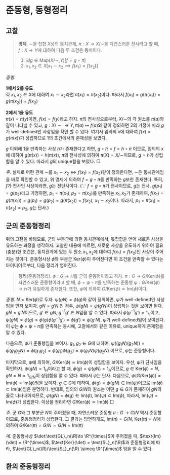 <!---
title: "준동형, 동형정리"
category: Mathematics
language: Korean
--->

# 준동형, 동형정리

## 고찰

> **명제**. $\sim$을 집합 $X$상의 동치관계, $\pi: X\to X/\sim$을 자연스러운 전사라고 할 때,
> $f: X \to Y$에 대하여 다음 두 조건은 동치이다.
>
> 1. $\exists! g\in \text{Map}(X/\sim, Y) \left[ f = g\circ \pi \right]$
> 2. $x_1, x_2\in X\left[x_1\sim x_2 \implies f(x_1) = f(x_2)\right]$

*증명*.

**1에서 2를 유도**  
각 $x_1, x_2\in X$에 대하여 $x_1\sim x_2$라면 $\pi(x_1) = \pi(x_2)$이다. 따라서
$f(x_1) = g(\pi(x_1)) = g(\pi(x_2)) = f(x_2)$

**2에서 1을 유도**  
$\pi(x) = \pi(y)$이면, $f(x) = f(y)$라고 하자. $\pi$의 전사성으로부터,
$X/\sim$의 각 원소를 $\pi(a)$와 같이 나타낼 수 있고,
$g: X/\sim \to Y, \pi(a)\mapsto f(a)$와 같이 정의하면 2의 가정에 따라 $g$가
well-defined인 사상임을 확인 할 수 있다. 여기서 임의의 $x$에 대하여
$f(x) = g(\pi(x))$가 성립하므로 1의 조건에서의 존재성을 보였다.

$g$ 이외에 1을 만족하는 사상 $h$가 존재한다고 하면,
$g\circ \pi = f = h\circ\pi$ 이므로, 임의의 $x$에 대하여 $g(\pi(x)) = h(\pi(x))$,
$\pi$의 전사성에 의하여 $\pi(X) = X/\sim$이므로, $g = h$가 성립함을 알 수 있다.
따라서 $g$의 unique함을 보였다. □

*주*. 실제로 어떤 관계 $\sim$를 $x_1\sim x_2 \iff f(x_1) = f(x_2)$같이 정의한다면,
$\sim$은 동치관계임을 바로 확인할 수 있고, 위 명제에 의하여 $f = g\circ\pi$를
만족하는 $g$또한 존재한다. 특히, $f$가 전사인 사상이라면,
$g$는 전단사이다. ($\because$ $f = g\circ\pi$가 전사이므로, $g$는 전사.
$g(p_1) = g(p_2)$라고 가정하면, $p_1 = \pi(x_1), p_2 = \pi(x_2)$를 만족하는 $x_1, x_2$가
존재하여, $f(x_1) = g(\pi(x_1)) = g(p_1) = g(p_2) = g(\pi(x_2)) = f(x_2)$, $x_1\sim x_2$이다.
따라서, $p_1 = \pi(x_1) = \pi(x_2) = p_2$, $g$는 단사.)

## 군의 준동형정리

위의 고찰을 바탕으로, 군의 부분군에 의한 동치관계에서, 몫집합을
얻어 새로운 사상을 유도하는 과정을 생각하자. 고찰한 내용에 따르면,
새로운 사상을 유도하기 위하여 필요(충분)한 조건은,
동치관계에 있는 두 원소 $x_1, x_2$에 대하여
$f(x_1) = f(x_2)$인 사상이 주어지는 것이다.
준동형사상 $\phi$와 부분군 $\text{Ker}(\phi)$이 주어진다면 이 조건을 만족할 수 있다는
아이디어로부터, 다음 정리가 얻어진다.

> **정리**(준동형정리).
> $\phi: G\to H$를 군의 준동형이라고 하자. $\pi: G\to G/\text{Ker}(\phi)$를
> 자연스러운 준동형이라고 할 때, $\phi = \psi\circ\pi$를 만족하는 준동형
> $\psi: G/\text{Ker}(\phi) \to H$가 유일하게 존재한다.
> 또한, $\psi$에 의하여 $G/\text{Ker}(\phi)\simeq \text{Im}(\phi)$이다.

*증명*. $N = \text{Ker}(\phi)$로 두자. $\psi(gN) = \phi(g)$와 같이 정의하면,
$\psi$가 well-defined인 사상임을 먼저 보이자.
$gN = g'N$ 인 경우, $\psi(gN) = \psi(g'N)$이 성립하는 것을 보이면 된다.
$gN = g'N$이므로, $g'\in gN$, $g^{-1}g'\in N$임을 알 수 있다.
따라서 $\phi(g^{-1}g') = 1_H$이고,
$\psi(gN) = \phi(g) = \phi(g)\phi(g^{-1}g') = \phi(g') = \psi(g'N)$,
$\psi$가 well-defined임이 보여진다.
이 $\psi$는 $\phi=\psi\circ\pi$를 만족하는 동시에, 고찰에서와 같은 이유로, unique하게
존재함을 알 수 있다.

다음으로, $\psi$가 준동형임을 보이자.
$g_1,g_2\in G$에 대하여,
$\psi((g_1N)(g_2N)) = \psi(g_1g_2N) = \phi(g_1g_2) = \phi(g_1)\phi(g_2) = \psi(g_1N)\psi(g_2N)$
이므로, $\psi$는 준동형이다.

마지막으로, $\psi$에 의하여, $G/\text{Ker}(\phi) \simeq \text{Im}(\phi)$이 성립함을 보이자.
우선, $\psi$가 단사임을 확인하자.
$\psi(gN) = 1_H$이라고 할 때, $\phi(g) = \psi(gN) = 1_H$이므로, $g\in \text{Ker}(\phi) = N$,
$gN = N = 1_{G/N}$이 성립함을 알 수 있다. 따라서 $\psi$는 단사.
다음으로, $\psi(G/\text{Ker}(\phi)) = \text{Im}(\psi) = \text{Im}(\phi)$임을 보이자.
$g\in G$에 대하여, $\phi(g) = \psi(gN) \in \text{Im}(\psi)$이므로
$\text{Im}(\phi)\subset\text{Im}(\psi)$임은 분명하다.
반대로, 임의의 $G/N$의 원소는 어떤 $g\in G$가 존재하여 $gN$의 꼴로 나타내어지므로,
$\psi(gN) = \phi(g)\in \text{Im}(\phi)$, $\text{Im}(\psi)\subset\text{Im}(\phi)$,
따라서, $\text{Im}(\psi)=\text{Im}(\phi)$가 성립한다. 이상을 정리하면
$G/\text{Ker}(\phi) \simeq \text{Im}(\phi)$ □

*주*. 군 $G$와 그 부분군 $N$이 주어졌을 때, 자연스러운 준동형 $\pi: G\to G/N$ 역시
준동형이므로, 준동형정리가 성립한다. 그 결과는 당연하게도,
$\text{Im}(\pi) = G/N$, $\text{Ker}(\pi) = N$에 의하여
$G/\text{Ker}(\pi) = G/N \simeq G/N = \text{Im}(\pi)$

*예*. 준동형사상 $\det:\text{GL}_n(\R)\to \R^{\times}$이 주어졌을 때,
$\text{Im}(\det) = \R^{\times}$, $\text{Ker}(\det) = \text{SL}_n(\R)$과
준동형정리에 따라, $\text{GL}_n(\R)/\text{SL}_n(\R) \simeq \R^{\times}$ 임을 알 수 있다.

## 환의 준동형정리
